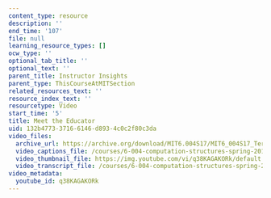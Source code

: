 ```yaml
---
content_type: resource
description: ''
end_time: '107'
file: null
learning_resource_types: []
ocw_type: ''
optional_tab_title: ''
optional_text: ''
parent_title: Instructor Insights
parent_type: ThisCourseAtMITSection
related_resources_text: ''
resource_index_text: ''
resourcetype: Video
start_time: '5'
title: Meet the Educator
uid: 132b4773-3716-6146-d893-4c0c2f80c3da
video_files:
  archive_url: https://archive.org/download/MIT6.004S17/MIT6_004S17_Terman_Interview_300k.mp4
  video_captions_file: /courses/6-004-computation-structures-spring-2017/b9de1be8d78c57fdad2970682012be0b_q38KAGAKORk.vtt
  video_thumbnail_file: https://img.youtube.com/vi/q38KAGAKORk/default.jpg
  video_transcript_file: /courses/6-004-computation-structures-spring-2017/8469cfdb5ad9f77da1ece2dd943ff8e7_q38KAGAKORk.pdf
video_metadata:
  youtube_id: q38KAGAKORk
---
```

